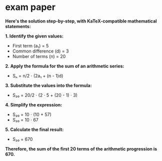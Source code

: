 # exam paper


 **Here's the solution step-by-step, with KaTeX-compatible mathematical statements:**

**1. Identify the given values:**

* First term (a₁) = 5
* Common difference (d) = 3
* Number of terms (n) = 20

**2. Apply the formula for the sum of an arithmetic series:**

* Sₙ = n/2 ⋅ (2a₁ + (n - 1)d)

**3. Substitute the values into the formula:**

* S₂₀ = 20/2 ⋅ (2 ⋅ 5 + (20 - 1) ⋅ 3)

**4. Simplify the expression:**

* S₂₀ = 10 ⋅ (10 + 57)
* S₂₀ = 10 ⋅ 67

**5. Calculate the final result:**

* S₂₀ = 670

**Therefore, the sum of the first 20 terms of the arithmetic progression is 670.**
